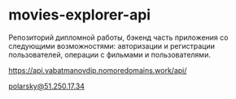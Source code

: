 # movies-explorer-api

Репозиторий дипломной работы, бэкенд часть приложения со следующими возможностями: авторизации и регистрации пользователей, операции с фильмами и пользователями.

https://api.vabatmanovdip.nomoredomains.work/api/

polarsky@51.250.17.34
